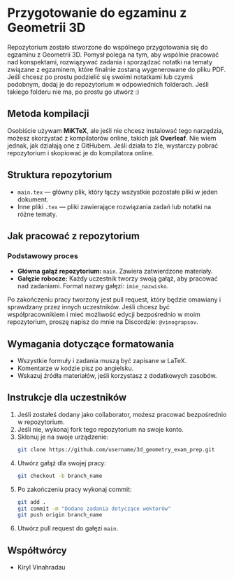 # Przygotowanie do egzaminu z Geometrii 3D

Repozytorium zostało stworzone do wspólnego przygotowania się do egzaminu z Geometrii 3D. Pomysł polega na tym, aby wspólnie pracować nad konspektami, rozwiązywać zadania i sporządzać notatki na tematy związane z egzaminem, które finalnie zostaną wygenerowane do pliku PDF. Jeśli chcesz po prostu podzielić się swoimi notatkami lub czymś podobnym, dodaj je do repozytorium w odpowiednich folderach. Jeśli takiego folderu nie ma, po prostu go utwórz :)

## Metoda kompilacji

Osobiście używam **MiKTeX**, ale jeśli nie chcesz instalować tego narzędzia, możesz skorzystać z kompilatorów online, takich jak **Overleaf**. Nie wiem jednak, jak działają one z GitHubem. Jeśli działa to źle, wystarczy pobrać repozytorium i skopiować je do kompilatora online.

## Struktura repozytorium

- `main.tex` — główny plik, który łączy wszystkie pozostałe pliki w jeden dokument.
- Inne pliki `.tex` — pliki zawierające rozwiązania zadań lub notatki na różne tematy.

## Jak pracować z repozytorium

### Podstawowy proces

- **Główna gałąź repozytorium:** `main`. Zawiera zatwierdzone materiały.
- **Gałęzie robocze:**
  Każdy uczestnik tworzy swoją gałąź, aby pracować nad zadaniami. Format nazwy gałęzi: `imie_nazwisko`.

Po zakończeniu pracy tworzony jest pull request, który będzie omawiany i sprawdzany przez innych uczestników. Jeśli chcesz być współpracownikiem i mieć możliwość edycji bezpośrednio w moim repozytorium, proszę napisz do mnie na Discordzie: `@vinograpsov`.


## Wymagania dotyczące formatowania

- Wszystkie formuły i zadania muszą być zapisane w LaTeX.
- Komentarze w kodzie pisz po angielsku.
- Wskazuj źródła materiałów, jeśli korzystasz z dodatkowych zasobów.

## Instrukcje dla uczestników

1. Jeśli zostałeś dodany jako collaborator, możesz pracować bezpośrednio w repozytorium.
2. Jeśli nie, wykonaj fork tego repozytorium na swoje konto.
3. Sklonuj je na swoje urządzenie:
   ```bash
   git clone https://github.com/username/3d_geometry_exam_prep.git
   ```
4. Utwórz gałąź dla swojej pracy:
   ```bash
   git checkout -b branch_name
   ```
5. Po zakończeniu pracy wykonaj commit:
   ```bash
   git add .
   git commit -m "Dodano zadania dotyczące wektorów"
   git push origin branch_name
   ```
6. Utwórz pull request do gałęzi `main`.

## Współtwórcy
- Kiryl Vinahradau
